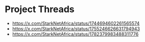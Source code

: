 # Project Threads
- https://x.com/StarkNetAfrica/status/1744694602261565574
- https://x.com/StarkNetAfrica/status/1755246626631794943
- https://x.com/StarkNetAfrica/status/1782379983488311776
